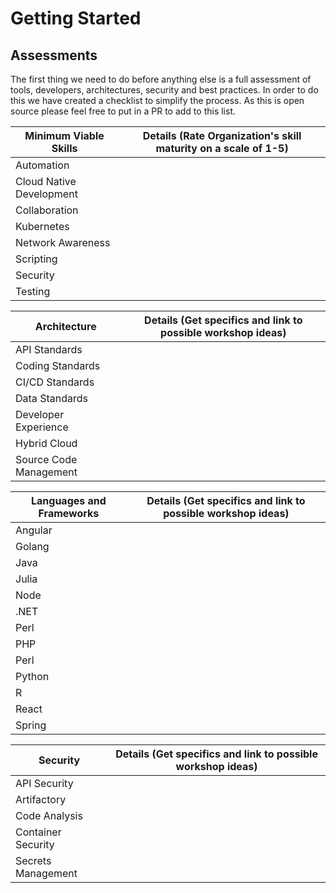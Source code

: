 # Getting Started

## Assessments

The first thing we need to do before anything else is a full assessment of tools, developers, architectures, security and best practices. In order to do this we have created a checklist to simplify the process. As this is open source please feel free to put in a PR to add to this list.

| Minimum Viable Skills    | Details (Rate Organization's skill maturity on a scale of 1-5) |
|--------------------------|----------------------------------------------------------------|
| Automation               |                                                                |
| Cloud Native Development |                                                                |
| Collaboration            |                                                                |
| Kubernetes               |                                                                |
| Network Awareness        |                                                                |
| Scripting                |                                                                |
| Security                 |                                                                |
| Testing                  |                                                                |

| Architecture           | Details (Get specifics and link to possible workshop ideas) |
|------------------------|-------------------------------------------------------------|
| API Standards          |                                                             |
| Coding Standards       |                                                             |
| CI/CD Standards        |                                                             |
| Data Standards         |                                                             |
| Developer Experience   |                                                             |
| Hybrid Cloud           |                                                             |
| Source Code Management |                                                             |

| Languages and Frameworks | Details (Get specifics and link to possible workshop ideas) |
|--------------------------|-------------------------------------------------------------|
| Angular                  |                                                             |
| Golang                   |                                                             |
| Java                     |                                                             |
| Julia                    |                                                             |
| Node                     |                                                             |
| .NET                     |                                                             |
| Perl                     |                                                             |
| PHP                      |                                                             |
| Perl                     |                                                             |
| Python                   |                                                             |
| R                        |                                                             |
| React                    |                                                             |
| Spring                   |                                                             |

| Security           | Details (Get specifics and link to possible workshop ideas) |
|--------------------|-------------------------------------------------------------|
| API Security       |                                                             |
| Artifactory        |                                                             |
| Code Analysis      |                                                             |
| Container Security |                                                             |
| Secrets Management |                                                             |
